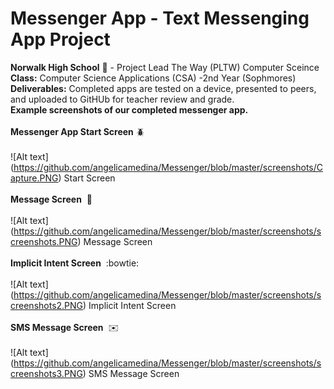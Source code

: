 # Messenger App - Text Messenging App Project<br>
<b>Norwalk High School</b> :school: - Project Lead The Way (PLTW) Computer Sceince</b><br>
<b>Class:</b> Computer Science Applications (CSA) -2nd Year (Sophmores) <br>
<b>Deliverables:</b> Completed apps are tested on a device, presented to peers, and uploaded to GitHUb for teacher review and grade.
<br>
<b>Example screenshots of our completed messenger app.</b><br><br>
<b>Messenger App Start Screen</b>&nbsp;:beetle:<br><br>
![Alt text] (https://github.com/angelicamedina/Messenger/blob/master/screenshots/Capture.PNG)
Start Screen
<br><br>
<b>Message Screen</b>&nbsp;&nbsp;:pencil:<br><br>
![Alt text] (https://github.com/angelicamedina/Messenger/blob/master/screenshots/screenshots.PNG)
Message Screen
<br><br>
<b>Implicit Intent Screen</b>&nbsp;&nbsp;:bowtie:<br><br>
![Alt text] (https://github.com/angelicamedina/Messenger/blob/master/screenshots/screenshots2.PNG)
Implicit Intent Screen
<br><br>
<b>SMS Message Screen</b>&nbsp;&nbsp;:envelope:<br><br>
![Alt text] (https://github.com/angelicamedina/Messenger/blob/master/screenshots/screenshots3.PNG)
SMS Message Screen
